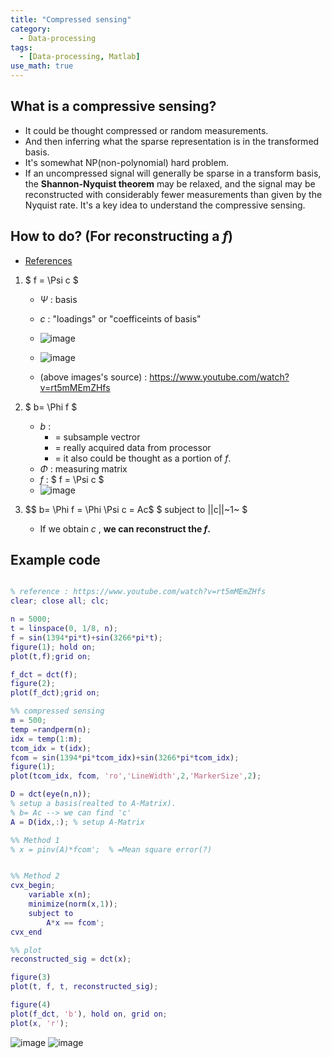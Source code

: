 ```yaml
---
title: "Compressed sensing"
category:
  - Data-processing
tags:
  - [Data-processing, Matlab]
use_math: true
---
```


## What is a compressive sensing?

* It could be thought compressed or random measurements.
* And then inferring what the sparse representation is in the transformed basis.
* It's somewhat NP(non-polynomial) hard problem.
* If an uncompressed signal will generally be sparse in a transform basis, the **Shannon-Nyquist theorem** may be relaxed, and the signal may be reconstructed with considerably fewer measurements than given by the Nyquist rate. It's a key idea to understand the compressive sensing.



## How to do? (For reconstructing a $f$)

* [References](https://www.youtube.com/watch?v=rt5mMEmZHfs)

1. $ f = \Psi c $

   * $\Psi$ : basis

   * $c$ : "loadings" or "coefficeints of basis"
   * ![image](https://user-images.githubusercontent.com/71545160/159208323-71e171c2-9158-441d-a748-e1c3474d2951.png)
   * ![image](https://user-images.githubusercontent.com/71545160/159208336-87a7c361-debf-4fc3-9665-d95a12bcb494.png)
   * (above images's source) : https://www.youtube.com/watch?v=rt5mMEmZHfs

2. $ b= \Phi f $

   * $b$ : 
     * = subsample vectror 
     * = really acquired data from processor
     * = it also could be thought as a portion of $f$.
   * $\Phi$ :  measuring matrix
   * $f$ : $ f = \Psi c $
   * ![image](https://user-images.githubusercontent.com/71545160/159208351-14bbfaa8-0ee0-4764-adf2-911d07bb5103.png)

3. $$ b= \Phi f  = \Phi \Psi c = Ac$
   $ subject to  ||c||~1~ $ 

   * If we obtain $c$ , **we can reconstruct the $f$.**

## Example code

```matlab

% reference : https://www.youtube.com/watch?v=rt5mMEmZHfs
clear; close all; clc;

n = 5000;
t = linspace(0, 1/8, n);
f = sin(1394*pi*t)+sin(3266*pi*t);
figure(1); hold on;
plot(t,f);grid on;

f_dct = dct(f);
figure(2);
plot(f_dct);grid on;

%% compressed sensing
m = 500;
temp =randperm(n);
idx = temp(1:m);
tcom_idx = t(idx);
fcom = sin(1394*pi*tcom_idx)+sin(3266*pi*tcom_idx);
figure(1);
plot(tcom_idx, fcom, 'ro','LineWidth',2,'MarkerSize',2);

D = dct(eye(n,n)); 
% setup a basis(realted to A-Matrix). 
% b= Ac --> we can find 'c'
A = D(idx,:); % setup A-Matrix

%% Method 1
% x = pinv(A)*fcom';  % =Mean square error(?)


%% Method 2
cvx_begin;
    variable x(n);
    minimize(norm(x,1));
    subject to
        A*x == fcom';
cvx_end

%% plot
reconstructed_sig = dct(x);

figure(3)
plot(t, f, t, reconstructed_sig);

figure(4)
plot(f_dct, 'b'), hold on, grid on;
plot(x, 'r');
```
![image](https://user-images.githubusercontent.com/71545160/159208370-6307e358-c8d2-49ca-b238-ad4d2dc2cf94.png)
![image](https://user-images.githubusercontent.com/71545160/159208376-9c871f9f-2634-44e6-8cfb-ece101185ce0.png)

